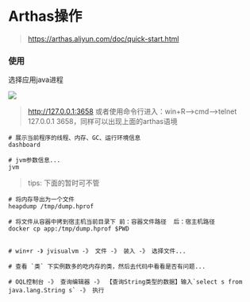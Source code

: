 # Arthas操作

> https://arthas.aliyun.com/doc/quick-start.html

### 使用

选择应用java进程

![](images/arthas-use.png)

> http://127.0.0.1:3658
> 或者使用命令行进入：win+R—>cmd—>telnet 127.0.0.1 3658，同样可以出现上面的arthas语境

```shell
# 展示当前程序的线程、内存、GC、运行环境信息
dashboard

# jvm参数信息...
jvm
```

> tips: 下面的暂时可不管

```shell
# 将内存导出为一个文件
heapdump /tmp/dump.hprof

# 将文件从容器中拷到宿主机当前目录下 前：容器文件路径  后：宿主机路径
docker cp app:/tmp/dump.hprof $PWD


# win+r -》 jvisualvm -》 文件 -》 装入 -》 选择文件... 

# 查看 `类` 下实例数多的吃内存的类，然后去代码中看看是否有问题...

# OQL控制台 -》 查询编辑器 -》 【查询String类型的数据】输入`select s from java.lang.String s` -》 执行
```
